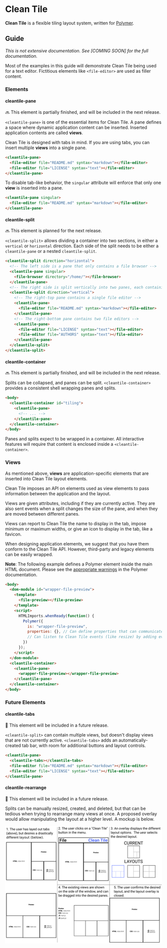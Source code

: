 # Clean Tile
**Clean Tile** is a flexible tiling layout system, written for [Polymer][].

## Guide
*This is not extensive documentation.  See [COMING SOON] for the full documentation.*

Most of the examples in this guide will demonstrate Clean Tile being used for a text editor.  Fictitious elements like
`<file-editor>` are used as filler content.

### Elements

#### cleantile-pane

:soon: This element is partially finished, and will be included in the next release.

`<cleantile-pane>` is one of the essential items for Clean Tile.  A pane defines a space where dynamic application
content can be inserted.  Inserted application contents are called **views**.

Clean Tile is designed with tabs in mind.  If you are using tabs, you can insert multiple **views** into a single pane.

```html
<cleantile-pane>
  <file-editor file="README.md" syntax="markdown"></file-editor>
  <file-editor file="LICENSE" syntax="text"></file-editor>
</cleantile-pane>
```

To disable tab-like behavior, the `singular` attribute will enforce that only one **view** is inserted into a pane.

```html
<cleantile-pane singular>
  <file-editor file="README.md" syntax="markdown"></file-editor>
</cleantile-pane>
```

#### cleantile-split

:soon: This element is planned for the next release.

`<cleantile-split>` allows dividing a container into two sections, in either a `vertical` or `horizontal` direction.
Each side of the split needs to be either a `cleantile-pane` or a nested `cleantile-split`.

```html
<cleantile-split direction="horizontal">
  <!-- The left side is a pane that only contains a file browser -->
  <cleantile-pane singular>
    <file-browser directory="/home/"></file-browser>
  </cleantile-pane>
  <!-- The right side is split vertically into two panes, each containing text editors -->
  <cleantile-split direction="vertical">
    <!-- The right-top pane contains a single file editor -->
    <cleantile-pane>
      <file-editor file="README.md" syntax="markdown"></file-editor>
    </cleantile-pane>
    <!-- The right-bottom pane contains two file editors -->
    <cleantile-pane>
      <file-editor file="LICENSE" syntax="text"></file-editor>
      <file-editor file="AUTHORS" syntax="text"></file-editor>
    </cleantile-pane>
  </cleantile-split>
</cleantile-split>
```

#### cleantile-container

:soon: This element is partially finished, and will be included in the next release.

Splits can be collapsed, and panes can be split.  `<cleantile-container>` provides a consistent shell wrapping panes
and splits.

```html
<body>
  <cleantile-container id="tiling">
    <cleantile-pane>
      <!-- ... -->
    </cleantile-pane>
  </cleantile-container>
</body>
```

Panes and splits expect to be wrapped in a container.  All interactive features will require that content is enclosed
inside a `<cleantile-container>`.

### Views

As mentioned above, **views** are application-specific elements that are inserted into Clean Tile layout elements.

Clean Tile imposes an API on elements used as view elements to pass information between the application and the layout.

Views are given attributes, including if they are currently active.  They are also sent events when a split changes the
size of the pane, and when they are moved between different panes.

Views can report to Clean Tile the name to display in the tab, impose minimum or maximum widths, or give an icon to
display in the tab, like a favicon.

When designing application elements, we suggest that you have them conform to the Clean Tile API.  However, third-party
and legacy elements can be easily wrapped.

**Note**: The following example defines a Polymer element inside the main HTML document.  Please see the
[appropriate warnings](polymer-doc-def) in the Polymer documentation.

```html
<body>
  <dom-module id="wrapper-file-preview">
    <template>
      <file-preview></file-preview>
    </template>
    <script>
      HTMLImports.whenReady(function() {
        Polymer({
          is: "wrapper-file-preview",
          properties: {}, // Can define properties that can communicate with Clean Tile
          // Can listen to Clean Tile events (like resize) by adding event listeners
        })
      });
    </script>
  </dom-module>
  <cleantile-container>
    <cleantile-pane>
      <wrapper-file-preview></wrapper-file-preview>
    </cleantile-pane>
  </cleantile-container>
</body>
```

### Future Elements

#### cleantile-tabs

:memo: This element will be included in a future release.

`<cleantile-split>` can contain multiple views, but doesn't display views that are not currently active.
`<cleantile-tabs>` adds an automatically-created tab bar, with room for additional buttons and layout controls.

```html
<cleantile-pane>
  <cleantile-tabs></cleantile-tabs>
  <file-editor file="README.md" syntax="markdown"></file-editor>
  <file-editor file="LICENSE" syntax="text"></file-editor>
</cleantile-pane>
```

#### cleantile-rearrange

:memo: This element will be included in a future release.

Splits can be manually resized, created, and deleted, but that can be tedious when trying to rearrange many views at
once.  A proposed overlay would allow manipulating the layout at a higher level.  A mockup is below.

![CleanTile rearrange mockup](rearrange.png)

[Polymer]: https://www.polymer-project.org/1.0/
[polymer-doc-def]: https://www.polymer-project.org/1.0/docs/devguide/registering-elements#main-document-definitions
